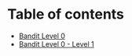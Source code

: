 # Table of contents

* [Bandit Level 0](README.md)
* [Bandit Level 0 - Level 1](bandit-level-0-level-1.md)
